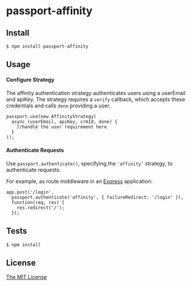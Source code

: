 # passport-affinity

## Install

    $ npm install passport-affinity

## Usage

#### Configure Strategy

The affinity authentication strategy authenticates users using a userEmail and
apiKey.  The strategy requires a `verify` callback, which accepts these
credentials and calls `done` providing a user.

    passport.use(new AffinityStrategy(
      async (userEmail, apiKey, crmId, done) {
        //handle the user requirement here
      }
    ));

#### Authenticate Requests

Use `passport.authenticate()`, specifying the `'affinity'` strategy, to
authenticate requests.

For example, as route middleware in an [Express](http://expressjs.com/)
application:

    app.post('/login', 
      passport.authenticate('affinity', { failureRedirect: '/login' }),
      function(req, res) {
        res.redirect('/');
      });


## Tests

    $ npm install

## License

[The MIT License](http://opensource.org/licenses/MIT)
